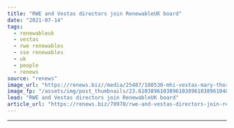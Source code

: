 ```yaml
---
title: "RWE and Vestas directors join RenewableUK board"
date: "2021-07-14"
tags: 
  - renewableuk
  - vestas
  - rwe renewables
  - sse renewables
  - uk
  - people
  - renews
source: "renews"
image_url: "https://renews.biz//media/25487/180530-mhi-vestas-mary-thorogood-16431-web-square-srgb-1.jpg?mode=crop&width=770&heightratio=0.6103896103896103896103896104&slimmage=true"
image_fp: "/assets/img/post_thumbnails/23.6103896103896103896103896104&slimmage=true"
lead: "RWE and Vestas directors join RenewableUK board"
article_url: "https://renews.biz/70970/rwe-and-vestas-directors-join-renewableuk-board/"
---
```


---
